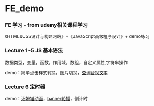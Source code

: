 # FE_demo

### FE 学习 - from udemy相关课程学习

《HTML&CSS设计与构建网站》+《JavaScript高级程序设计》+ demo练习

### Lecture 1~5 JS 基本语法
数据类型，变量，函数，作用域，数组，自定义属性,字符串操作

demo：简单点击样式转换，图片切换，[查询替换文本](http://htmlpreview.github.io/?https://github.com/KathyW666/JS_demo/blob/master/Array&String/search_replace.html)

### Lecture 6 定时器
demo：[汤姆猫动画](http://htmlpreview.github.io/?https://github.com/KathyW666/JS_demo/blob/master/timer/class_7汤姆猫.html)，[banner轮播](http://htmlpreview.github.io/?https://github.com/KathyW666/JS_demo/blob/master/timer/class_6轮播图.html)，倒计时
